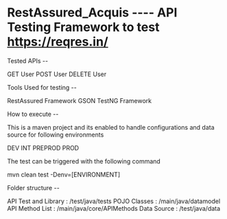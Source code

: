 # RestAssured_Acquis ---- API Testing Framework to test https://reqres.in/

Tested APIs --

GET User
POST User
DELETE User

Tools Used for testing --

RestAssured Framework
GSON
TestNG Framework

How to execute --

This is a maven project and its enabled to handle configurations and data source for following environments

DEV
INT
PREPROD
PROD

The test can be triggered with the following command

mvn clean test -Denv=[ENVIRONMENT]


Folder structure --

API Test and Library : /test/java/tests
POJO Classes : /main/java/datamodel
API Method List : /main/java/core/APIMethods
Data Source : /test/java/data
